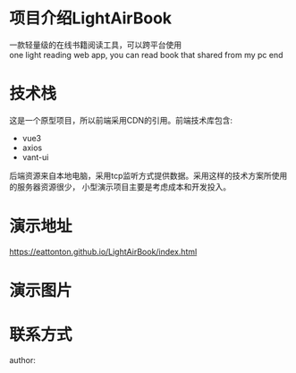 # 项目介绍LightAirBook
一款轻量级的在线书籍阅读工具，可以跨平台使用  
one light reading web app, you can read book that shared from my pc end 

# 技术栈
这是一个原型项目，所以前端采用CDN的引用。前端技术库包含:  
* vue3
* axios
* vant-ui

后端资源来自本地电脑，采用tcp监听方式提供数据。采用这样的技术方案所使用的服务器资源很少，
小型演示项目主要是考虑成本和开发投入。

# 演示地址
https://eattonton.github.io/LightAirBook/index.html

# 演示图片


# 联系方式
author: 

